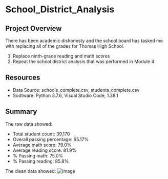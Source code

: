 # School_District_Analysis

## Project Overview
There has been academic dishonesty and the school board has tasked me with replacing all of the grades for Thomas High School.

1. Replace ninth-grade reading and math scores
2. Repeat the school district analysis that was performed in Module 4

## Resources
- Data Source: schools_complete.csv, students_complete.csv
- Sodtware: Python 3.7.6, Visual Studio Code, 1.38.1

## Summary
The raw data showed:
   - Total student count: 39,170
   - Overall passing percentage: 65.17%
   - Average math score: 79.0%
   - Average reading score: 81.9%
   - % Passing math: 75.0%
   - % Passing reading: 85.8%


The clean data showed:
![image](https://user-images.githubusercontent.com/63436684/150695436-d05d6d6d-7f2a-4e3f-9a4e-2f978554cce9.png)
